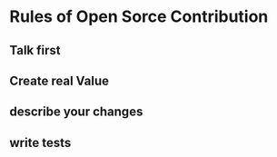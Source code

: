 # Rules of Open Sorce Contribution

## Talk first
## Create real Value
## describe your changes
## write tests
